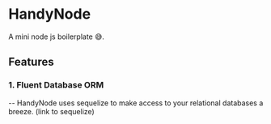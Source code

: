 # HandyNode
A mini node js boilerplate 😅.

## Features
### 1. Fluent Database ORM 
 -- HandyNode uses sequelize to make access to your relational databases a breeze. (link to sequelize)


